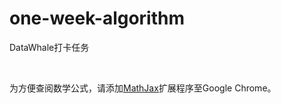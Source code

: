 # one-week-algorithm
DataWhale打卡任务

<br/>

为方便查阅数学公式，请添加[MathJax](https://chrome.google.com/webstore/detail/mathjax-plugin-for-github/ioemnmodlmafdkllaclgeombjnmnbima)扩展程序至Google Chrome。
